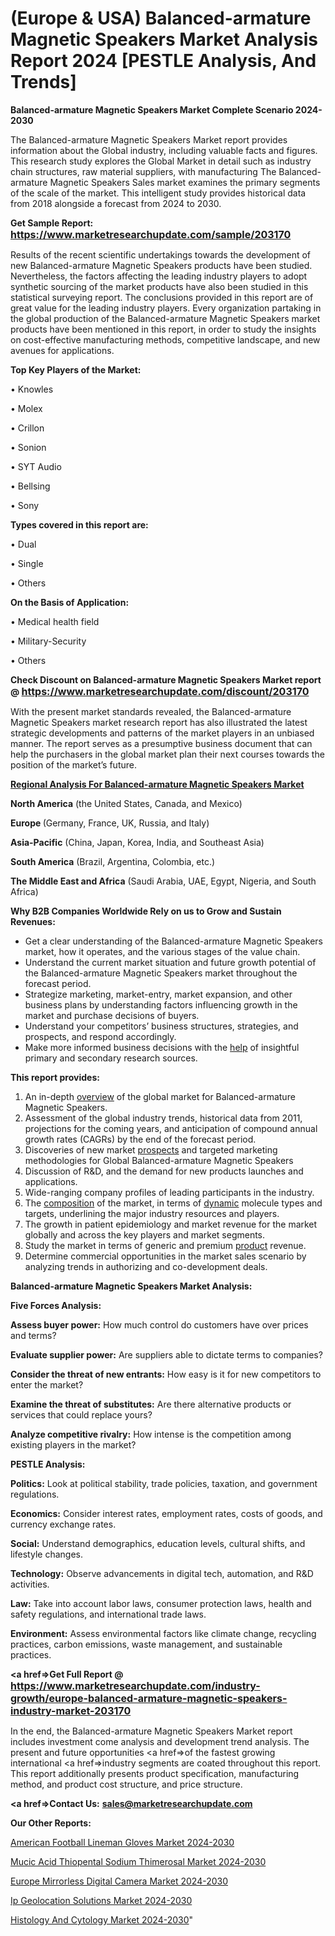# (Europe & USA) Balanced-armature Magnetic Speakers Market Analysis Report 2024 [PESTLE Analysis, And Trends]

<strong>Balanced-armature Magnetic Speakers Market Complete Scenario 2024-2030</strong>

The Balanced-armature Magnetic Speakers Market report provides information about the Global industry, including valuable facts and figures. This research study explores the Global Market in detail such as industry chain structures, raw material suppliers, with manufacturing The Balanced-armature Magnetic Speakers Sales market examines the primary segments of the scale of the market. This intelligent study provides historical data from 2018 alongside a forecast from 2024 to 2030.

<strong>Get Sample Report: <a href=https://www.marketresearchupdate.com/sample/203170><font size=3 color=#0000ff>https://www.marketresearchupdate.com/sample/203170</font></a></strong>

Results of the recent scientific undertakings towards the development of new Balanced-armature Magnetic Speakers products have been studied. Nevertheless, the factors affecting the leading industry players to adopt synthetic sourcing of the market products have also been studied in this statistical surveying report. The conclusions provided in this report are of great value for the leading industry players. Every organization partaking in the global production of the Balanced-armature Magnetic Speakers market products have been mentioned in this report, in order to study the insights on cost-effective manufacturing methods, competitive landscape, and new avenues for applications.

<strong>Top Key Players of the Market:</strong>

• Knowles

• Molex

• Crillon

• Sonion

• SYT Audio

• Bellsing

• Sony

<strong>Types covered in this report are: </strong>

• Dual

• Single

• Others

<strong>On the Basis of Application:</strong>

• Medical health field

• Military-Security

• Others

<strong>Check Discount on Balanced-armature Magnetic Speakers Market report @ <a href=https://www.marketresearchupdate.com/discount/203170><font size=3 color=#0000ff>https://www.marketresearchupdate.com/discount/203170</font></a></strong>

With the present market standards revealed, the Balanced-armature Magnetic Speakers market research report has also illustrated the latest strategic developments and patterns of the market players in an unbiased manner. The report serves as a presumptive business document that can help the purchasers in the global market plan their next courses towards the position of the market’s future.

<strong><u><b>Regional Analysis For Balanced-armature Magnetic Speakers Market</b></u></strong>

<strong><b>North America</b></strong> (the United States, Canada, and Mexico)

<strong><b>Europe </b></strong>(Germany, France, UK, Russia, and Italy)

<strong><b>Asia-Pacific</b></strong> (China, Japan, Korea, India, and Southeast Asia)

<strong><b>South America</b></strong> (Brazil, Argentina, Colombia, etc.)

<strong><b>The Middle East and Africa</b></strong> (Saudi Arabia, UAE, Egypt, Nigeria, and South Africa)

<strong>Why B2B Companies Worldwide Rely on us to Grow and Sustain Revenues:</strong>
<ul>
  <li>Get a clear understanding of the Balanced-armature Magnetic Speakers market, how it operates, and the various stages of the value chain.</li>
  <li>Understand the current market situation and future growth potential of the Balanced-armature Magnetic Speakers market throughout the forecast period.</li>
  <li>Strategize marketing, market-entry, market expansion, and other business plans by understanding factors influencing growth in the market and purchase decisions of buyers.</li>
  <li>Understand your competitors’ business structures, strategies, and prospects, and respond accordingly.</li>
  <li>Make more informed business decisions with the <a href=ASDF991299>help</a> of insightful primary and secondary research sources.</li>
</ul>
<strong>This report provides:</strong>
<ol>
  <li>An in-depth <a href=>overview</a> of the global market for Balanced-armature Magnetic Speakers.</li>
  <li>Assessment of the global industry trends, historical data from 2011, projections for the coming years, and anticipation of compound annual growth rates (CAGRs) by the end of the forecast period.</li>
  <li>Discoveries of new market <a href=>prospects</a> and targeted marketing methodologies for Global Balanced-armature Magnetic Speakers</li>
  <li>Discussion of R&amp;D, and the demand for new products launches and applications.</li>
  <li>Wide-ranging company profiles of leading participants in the industry.</li>
  <li>The <a href=ASDF881288>composition</a> of the market, in terms of <a href=>dynamic</a> molecule types and targets, underlining the major industry resources and players.</li>
  <li>The growth in patient epidemiology and market revenue for the market globally and across the key players and market segments.</li>
  <li>Study the market in terms of generic and premium <a href=>product</a> revenue.</li>
  <li>Determine commercial opportunities in the market sales scenario by analyzing trends in authorizing and co-development deals.</li>
</ol>

<strong>Balanced-armature Magnetic Speakers Market Analysis:</strong>

<strong>Five Forces Analysis:</strong>

<strong>Assess buyer power:</strong> How much control do customers have over prices and terms?

<strong>Evaluate supplier power:</strong> Are suppliers able to dictate terms to companies?

<strong>Consider the threat of new entrants:</strong> How easy is it for new competitors to enter the market?

<strong>Examine the threat of substitutes:</strong> Are there alternative products or services that could replace yours?

<strong>Analyze competitive rivalry:</strong> How intense is the competition among existing players in the market?

<strong>PESTLE Analysis:</strong>

<strong>Politics:</strong> Look at political stability, trade policies, taxation, and government regulations.

<strong>Economics:</strong> Consider interest rates, employment rates, costs of goods, and currency exchange rates.

<strong>Social:</strong> Understand demographics, education levels, cultural shifts, and lifestyle changes.

<strong>Technology:</strong> Observe advancements in digital tech, automation, and R&D activities.

<strong>Law:</strong> Take into account labor laws, consumer protection laws, health and safety regulations, and international trade laws.

<strong>Environment:</strong> Assess environmental factors like climate change, recycling practices, carbon emissions, waste management, and sustainable practices.

<strong><a href=>Get Full Report</a> @ <a href=https://www.marketresearchupdate.com/industry-growth/europe-balanced-armature-magnetic-speakers-industry-market-203170><font size=3 color=#0000ff>https://www.marketresearchupdate.com/industry-growth/europe-balanced-armature-magnetic-speakers-industry-market-203170</font></a></strong>

In the end, the Balanced-armature Magnetic Speakers Market report includes investment come analysis and development trend analysis. The present and future opportunities <a href=>of</a> the fastest growing international <a href=>industry</a> segments are coated throughout this report. This report additionally presents product specification, manufacturing method, and product cost structure, and price structure.

<strong><a href=><strong>Contact Us:</strong></a></strong>
<strong>sales@marketresearchupdate.com</strong>

<strong>Our Other Reports:</strong>

<a href=https://www.linkedin.com/pulse/american-football-lineman-gloves-market-2023>American Football Lineman Gloves Market 2024-2030</a>

<a href=https://www.linkedin.com/pulse/mucic-acid-thiopental-sodium-thimerosal-market>Mucic Acid Thiopental Sodium Thimerosal Market 2024-2030</a>

<a href=https://www.linkedin.com/pulse/europe-mirrorless-digital-camera-market-size-analysis>Europe Mirrorless Digital Camera Market 2024-2030</a>

<a href=https://www.linkedin.com/pulse/ip-geolocation-solutions-market-2023-2029-4pbof/>Ip Geolocation Solutions Market 2024-2030</a>

<a href=https://medium.com/@200014aishwarya/histology-and-cytology-market-trends-2023-upcoming-opportunities-with-company-i-company-ii-6fc23be1e9d1>Histology And Cytology Market 2024-2030</a>"
